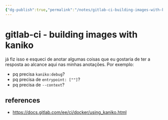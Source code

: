 ```yaml
---
{"dg-publish":true,"permalink":"/notes/gitlab-ci-building-images-with-kaniko/"}
---
```


# gitlab-ci - building images with kaniko

já fiz isso e esqueci de anotar algumas coisas que eu gostaria de ter a resposta ao alcance aqui nas minhas anotações. Por exemplo:

- pq precisa `kaniko:debug`?
- pq precisa de `entrypoint: [""]`?
- pq precisa de `--context`?


## references

- <https://docs.gitlab.com/ee/ci/docker/using_kaniko.html>